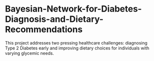 # Bayesian-Network-for-Diabetes-Diagnosis-and-Dietary-Recommendations
This project addresses two pressing healthcare challenges: diagnosing Type 2 Diabetes early and improving dietary choices for individuals with varying glycemic needs.
